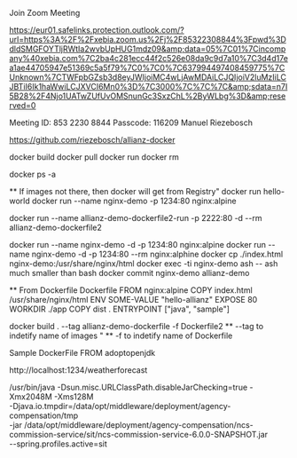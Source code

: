 Join Zoom Meeting

https://eur01.safelinks.protection.outlook.com/?url=https%3A%2F%2Fxebia.zoom.us%2Fj%2F85322308844%3Fpwd%3DdldSMGFOYTljRWtIa2wvbUpHUG1mdz09&amp;data=05%7C01%7Cincompany%40xebia.com%7C2ba4c281ecc44f2c526e08da9c9d7a10%7C3d4d17ea1ae44705947e51369c5a5f79%7C0%7C0%7C637994497408459775%7CUnknown%7CTWFpbGZsb3d8eyJWIjoiMC4wLjAwMDAiLCJQIjoiV2luMzIiLCJBTiI6Ik1haWwiLCJXVCI6Mn0%3D%7C3000%7C%7C%7C&amp;sdata=n7I5B28%2F4Njo1UATwZUfUvOMSnunGc3SxzChL%2ByWLbg%3D&amp;reserved=0

Meeting ID: 853 2230 8844
Passcode: 116209
Manuel Riezebosch


https://github.com/riezebosch/allianz-docker


docker build
docker pull
docker run 
docker rm

docker ps -a


** If images not there, then docker will get from Registry"
docker run hello-world
docker run --name nginx-demo -p 1234:80 nginx:alpine


docker run --name allianz-demo-dockerfile2-run -p 2222:80 -d --rm allianz-demo-dockerfile2

docker run --name nginx-demo -d -p 1234:80 nginx:alpine
docker run --name nginx-demo -d -p 1234:80 --rm nginx:alphine
docker cp ./index.html nginx-demo:/usr/share/nginx/html
docker exec -ti nginx-demo ash
-- ash much smaller than bash
docker commit nginx-demo allianz-demo 



** From Dockerfile
Dockerfile
FROM nginx:alpine
COPY index.html /usr/share/nginx/html
ENV SOME-VALUE "hello-allianz"
EXPOSE 80
WORKDIR ./app
COPY dist .
ENTRYPOINT ["java", "sample"]



docker build . --tag allianz-demo-dockerfile -f Dockerfile2
** --tag to indetify name of images "
** -f to indetify name of Dockerfile


Sample DockerFile
FROM adoptopenjdk

http://localhost:1234/weatherforecast

/usr/bin/java -Dsun.misc.URLClassPath.disableJarChecking=true -Xmx2048M -Xms128M \
        -Djava.io.tmpdir=/data/opt/middleware/deployment/agency-compensation/tmp \
        -jar /data/opt/middleware/deployment/agency-compensation/ncs-commission-service/sit/ncs-commission-service-6.0.0-SNAPSHOT.jar \
        --spring.profiles.active=sit



 